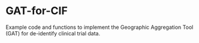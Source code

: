 # GAT-for-CIF
Example code and functions to implement the Geographic Aggregation Tool (GAT) for de-identify clinical trial data.
